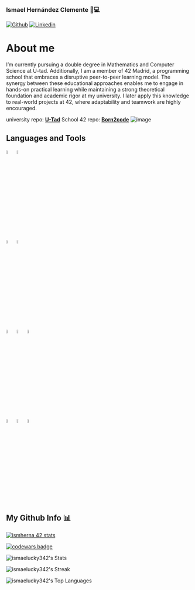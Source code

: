 ### Ismael Hernández Clemente 👋💻
[![Github](https://img.shields.io/badge/-Github-000?style=flat&logo=Github&logoColor=white)](https://github.com/ismaelucky342)
[![Linkedin](https://img.shields.io/badge/-LinkedIn-blue?style=flat&logo=Linkedin&logoColor=white)](https://www.linkedin.com/in/ismael-hernandez-2a721a266/)


# About me 

I’m currently pursuing a double degree in Mathematics and Computer Science at U-tad. Additionally, I am a member of 42 Madrid, a programming school that embraces a disruptive peer-to-peer learning model. The synergy between these educational approaches enables me to engage in hands-on practical learning while maintaining a strong theoretical foundation and academic rigor at my university. I later apply this knowledge to real-world projects at 42, where adaptability and teamwork are highly encouraged. 

university repo: [**U-Tad**](https://github.com/ismaelucky342/U-tad)
School 42 repo: [**Born2code**](https://github.com/ismaelucky342/Born2code)
![image](https://github.com/ismaelucky342/ismaelucky342/assets/153450550/64e44a75-afd4-447c-951f-35b29cdd9687)

## Languages and Tools

  <code><img width="5%" src="https://github.com/ismaelucky342/ismaelucky342/assets/153450550/e5c556b4-a10b-4681-ae27-2a3ee423bd4f"></code>
  <code><img width="5%" src="https://github.com/ismaelucky342/ismaelucky342/assets/153450550/8c0d4b04-676d-4fb5-b6cd-304c4d0e55a9"></code>
  
  <br />
  
  <code><img width="5%" src="https://github.com/ismaelucky342/ismaelucky342/assets/153450550/11de78a9-4965-4545-b83c-9933424e1e84"></code>
  <code><img width="5%" src="https://github.com/ismaelucky342/ismaelucky342/assets/153450550/54282c33-9966-490f-83ad-130ca9341fcf"></code>
  
  <br />
  
  <code><img width="5%" src="https://github.com/ismaelucky342/ismaelucky342/assets/153450550/63b2bbf8-f177-410f-ad34-1f970997e781"></code>
  <code><img width="5%" src="https://github.com/ismaelucky342/ismaelucky342/assets/153450550/aacdea5e-c951-4420-854f-2c91a0a84f69"></code>
  <code><img width="5%" src="https://github.com/ismaelucky342/ismaelucky342/assets/153450550/34d6658f-b3d1-4c86-b4d1-c5928317d6d8"></code>
  
  <br />
  
   <code><img width="5%" src="https://github.com/ismaelucky342/ismaelucky342/assets/153450550/213d9735-ae72-4b21-ac7c-3db4af8f327f"></code>
    <code><img width="5%" src="https://github.com/ismaelucky342/ismaelucky342/assets/153450550/4d046d59-cef8-4cea-a06f-cd3658de557e"></code>
     <code><img width="5%" src="https://github.com/ismaelucky342/ismaelucky342/assets/153450550/4ec23139-3673-432c-bb44-77bfcfc2099b"></code>
  
   <br /> 
</p>

## My Github Info 📊
[![ismherna 42 stats](https://badge.mediaplus.ma/black/ismherna?1337Badge=off&UM6P=off)](https://github.com/oakoudad/badge42)

[![codewars badge](https://www.codewars.com/users/Ismaelucky342/badges/large)](https://www.codewars.com/users/ismaelucky342)


![ismaelucky342's Stats](https://github-readme-stats.vercel.app/api?username=ismaelucky342&theme=tokyonight&show_icons=true&hide_border=false&count_private=true)

![ismaelucky342's Streak](https://github-readme-streak-stats.herokuapp.com/?user=ismaelucky342&theme=tokyonight&hide_border=false)

![ismaelucky342's Top Languages](https://github-readme-stats.vercel.app/api/top-langs/?username=ismaelucky342&theme=tokyonight&show_icons=true&hide_border=false&layout=compact)

